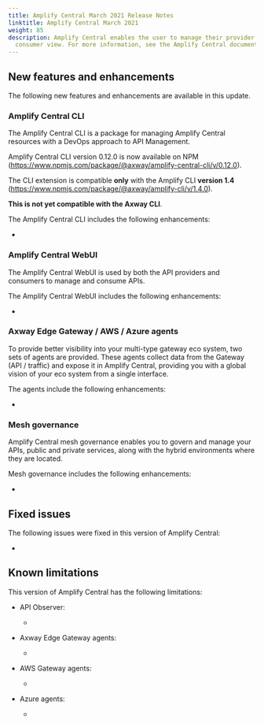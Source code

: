 ```yaml
---
title: Amplify Central March 2021 Release Notes
linktitle: Amplify Central March 2021
weight: 85
description: Amplify Central enables the user to manage their provider /
  consumer view. For more information, see the Amplify Central documentation.
---
```

## New features and enhancements

The following new features and enhancements are available in this update.

### Amplify Central CLI

The Amplify Central CLI is a package for managing Amplify Central resources with a DevOps approach to API Management.

Amplify Central CLI version 0.12.0 is now available on NPM (<https://www.npmjs.com/package/@axway/amplify-central-cli/v/0.12.0>).

The CLI extension is compatible **only** with the Amplify CLI **version 1.4** (<https://www.npmjs.com/package/@axway/amplify-cli/v/1.4.0>).

**This is not yet compatible with the Axway CLI**.

The Amplify Central CLI includes the following enhancements:

*

### Amplify Central WebUI

The Amplify Central WebUI is used by both the API providers and consumers to manage and consume APIs.

The Amplify Central WebUI includes the following enhancements:  

*

### Axway Edge Gateway / AWS / Azure agents

To provide better visibility into your multi-type gateway eco system, two sets of agents are provided. These agents collect data from the Gateway (API / traffic) and expose it in Amplify Central, providing you with a global vision of your eco system from a single interface.

The agents include the following enhancements:

*

### Mesh governance

Amplify Central mesh governance enables you to govern and manage your APIs, public and private services, along with the hybrid environments where they are located.

Mesh governance includes the following enhancements:

*

## Fixed issues

The following issues were fixed in this version of Amplify Central:

*

## Known limitations

This version of Amplify Central has the following limitations:

* API Observer:

    *

* Axway Edge Gateway agents:

    *

* AWS Gateway agents:

    *

* Azure agents:

    *
